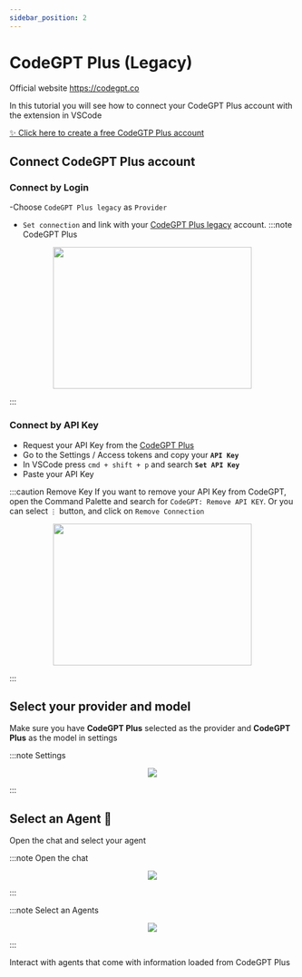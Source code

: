 ```yaml
---
sidebar_position: 2
---
```


# CodeGPT Plus (Legacy)

Official website https://codegpt.co

In this tutorial you will see how to connect your CodeGPT Plus account with the extension in VSCode

[✨ Click here to create a free CodeGTP Plus account](https://account.codegpt.co/auth/register)

## Connect CodeGPT Plus account

### Connect by Login
-Choose `CodeGPT Plus legacy` as `Provider`
- `Set connection` and link with your [CodeGPT Plus legacy](https://account.codegpt.co/) account.
:::note CodeGPT Plus
<p align="center">
    <img width="350" height="250" src="https://github.com/davila7/code-gpt-docs/assets/37567214/6798ab1f-5d19-407a-bc28-b4a5b9ea9b3f" />
</p>
:::

### Connect by API Key
  - Request your API Key from the [CodeGPT Plus](https://plus.codegpt.co/settings/apikey)
  - Go to the Settings / Access tokens and copy your **`API Key`**
  - In VSCode press ```cmd + shift + p``` and search **`Set API Key`**
  - Paste your API Key

:::caution Remove Key
If you want to remove your API Key from CodeGPT, open the Command Palette and search for `CodeGPT: Remove API KEY`. Or you can select `⋮` button, and click on `Remove Connection`

<p align="center">
      <img width="350" height="250" src="https://github.com/davila7/code-gpt-docs/assets/37567214/7a786f2e-f65d-4862-a1f7-61b705ff1cd5" />
</p>

:::

## Select your provider and model
Make sure you have **CodeGPT Plus** selected as the provider and **CodeGPT Plus** as the model in settings

:::note Settings
<p align="center">
    <img src="https://github-production-user-asset-6210df.s3.amazonaws.com/6216945/274446065-993eca0d-30e3-4642-8e08-c5e51381f0e6.png" />
</p>
:::

## Select an Agent 🤖
Open the chat and select your agent

:::note Open the chat

<p align="center">
    <img src="https://github.com/davila7/code-gpt-docs/assets/6216945/0c64590b-503d-4cfe-9b68-0dad0f52cfa8" />
</p>
:::

:::note Select an Agents
<p align="center">
    <img src="https://github-production-user-asset-6210df.s3.amazonaws.com/6216945/274446169-16c2182e-ce76-41c5-8ca4-59e1069dee60.png" />
</p>
:::

Interact with agents that come with information loaded from CodeGPT Plus




